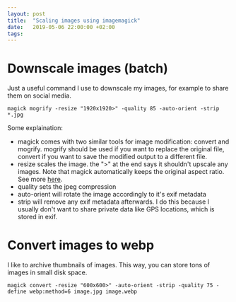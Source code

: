 ```yaml
---
layout: post
title:  "Scaling images using imagemagick"
date:   2019-05-06 22:00:00 +02:00
tags:
---
```


# Downscale images (batch)

Just a useful command I use to downscale my images, for example to share them on social media.

```
magick mogrify -resize "1920x1920>" -quality 85 -auto-orient -strip *.jpg
```

Some explaination:

- magick comes with two similar tools for image modification: convert and mogrify. mogrify should be used if you want to replace the original file, convert if you want to save the modified output to a different file.
- resize scales the image. the ">" at the end says it shouldn't upscale any images. Note that magick automatically keeps the original aspect ratio. See more [here](https://imagemagick.org/script/command-line-processing.php#geometry).
- quality sets the jpeg compression
- auto-orient will rotate the image accordingly to it's exif metadata
- strip will remove any exif metadata afterwards. I do this because I usually don't want to share private data like GPS locations, which is stored in exif.

# Convert images to webp

I like to archive thumbnails of images. This way, you can store tons of images in small disk space.

```
magick convert -resize "600x600>" -auto-orient -strip -quality 75 -define webp:method=6 image.jpg image.webp
```
